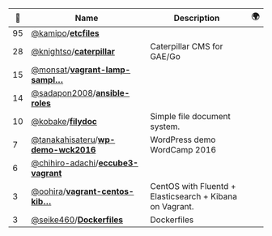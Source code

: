 |:star2: | Name | Description | 🌍|
|---|---|---|---|
|95|[@kamipo](https://github.com/kamipo)/[**etcfiles**](https://github.com/kamipo/etcfiles)|||
|28|[@knightso](https://github.com/knightso)/[**caterpillar**](https://github.com/knightso/caterpillar)|Caterpillar CMS for GAE/Go||
|15|[@monsat](https://github.com/monsat)/[**vagrant-lamp-sampl…**](https://github.com/monsat/vagrant-lamp-sample)|||
|14|[@sadapon2008](https://github.com/sadapon2008)/[**ansible-roles**](https://github.com/sadapon2008/ansible-roles)|||
|10|[@kobake](https://github.com/kobake)/[**filydoc**](https://github.com/kobake/filydoc)|Simple file document system.||
|7|[@tanakahisateru](https://github.com/tanakahisateru)/[**wp-demo-wck2016**](https://github.com/tanakahisateru/wp-demo-wck2016)|WordPress demo WordCamp 2016||
|6|[@chihiro-adachi](https://github.com/chihiro-adachi)/[**eccube3-vagrant**](https://github.com/chihiro-adachi/eccube3-vagrant)|||
|3|[@oohira](https://github.com/oohira)/[**vagrant-centos-kib…**](https://github.com/oohira/vagrant-centos-kibana)|CentOS with Fluentd + Elasticsearch + Kibana on Vagrant.||
|3|[@seike460](https://github.com/seike460)/[**Dockerfiles**](https://github.com/seike460/Dockerfiles)|Dockerfiles||

